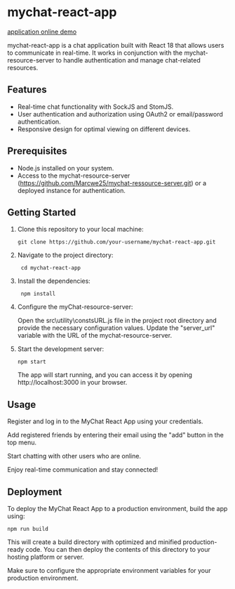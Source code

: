 # mychat-react-app

[application online demo](https://www.wewehappy.com)


mychat-react-app is a chat application built with React 18 that allows users to communicate in real-time. It works in conjunction with the mychat-resource-server to handle authentication and manage chat-related resources.

## Features

- Real-time chat functionality with SockJS and StomJS.
- User authentication and authorization using OAuth2 or email/password authentication.
- Responsive design for optimal viewing on different devices.

## Prerequisites

- Node.js installed on your system.
- Access to the  mychat-resource-server (https://github.com/Marcwe25/mychat-ressource-server.git) or a deployed instance for authentication.

## Getting Started

1. Clone this repository to your local machine:

   ```shell
   git clone https://github.com/your-username/mychat-react-app.git
   ```

2. Navigate to the project directory:

   ```shell
    cd mychat-react-app
   ```

3. Install the dependencies:

   ```shell
    npm install
   ```

4. Configure the myChat-resource-server:

    Open the src\utility\constsURL.js file in the project root directory and provide the necessary configuration values. Update the "server_url" variable with the URL of the  mychat-resource-server.

5. Start the development server:

    ```shell
    npm start
    ```
    The app will start running, and you can access it by opening http://localhost:3000 in your browser.

## Usage
Register and log in to the MyChat React App using your credentials.

Add registered friends by entering their email using the "add" button in the top menu.

Start chatting with other users who are online.

Enjoy real-time communication and stay connected!


## Deployment
To deploy the MyChat React App to a production environment, build the app using:

```shell
npm run build
```
This will create a build directory with optimized and minified production-ready code. You can then deploy the contents of this directory to your hosting platform or server.

Make sure to configure the appropriate environment variables for your production environment.